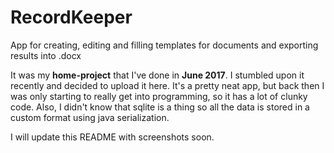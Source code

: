 # RecordKeeper
App for creating, editing and filling templates for documents and exporting results into .docx

It was my **home-project** that I've done in **June 2017**. I stumbled upon it recently and decided to upload it here.
It's a pretty neat app, but back then I was only starting to really get into programming, so it has a lot of clunky code.
Also, I didn't know that sqlite is a thing so all the data is stored in a custom format using java serialization.

I will update this README with screenshots soon.
